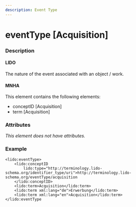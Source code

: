 ```yaml
---
description: Event Type
---
```


# eventType \[Acquisition\]

### Description

#### LIDO

The nature of the event associated with an object / work.

#### MNHA

This element contains the following elements:

* conceptID \[Acquisition\]
* term \[Acquisition\]

### Attributes

_This element does not have attributes._

### Example

```markup
<lido:eventType>
    <lido:conceptID
        lido:type="http://terminology.lido-schema.org/identifier_type/uri">http://terminology.lido-schema.org/eventType/acquisition
    </lido:conceptID>
    <lido:term>Acquisition</lido:term>
    <lido:term xml:lang="de">Erwerbung</lido:term>
    <lido:term xml:lang="en">Acquisition</lido:term>
</lido:eventType
```


